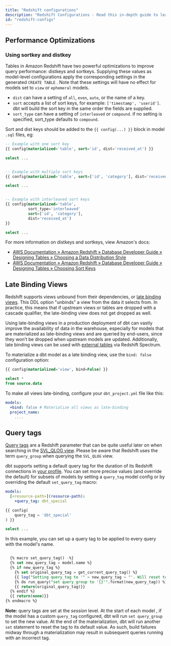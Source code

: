 ```yaml
---
title: "Redshift configurations"
description: "Redshift Configurations - Read this in-depth guide to learn about configurations in dbt."
id: "redshift-configs"
---
```


<!----
To-do:
- use the reference doc structure for this article/split into separate articles
- think about whether some of these should be outside of models
--->

## Performance Optimizations

### Using sortkey and distkey

Tables in Amazon Redshift have two powerful optimizations to improve query performance: distkeys and sortkeys. Supplying these values as model-level configurations apply the corresponding settings in the generated `CREATE TABLE` <Term id="ddl" />. Note that these settings will have no effect for models set to `view` or `ephemeral` models.

- `dist` can have a setting of `all`, `even`, `auto`, or the name of a key.
- `sort` accepts a list of sort keys, for example: `['timestamp', 'userid']`. dbt will build the sort key in the same order the fields are supplied.
- `sort_type` can have a setting of `interleaved` or `compound`. if no setting is specified, sort_type defaults to `compound`.

Sort and dist keys should be added to the `{{ config(...) }}` block in model `.sql` files, eg:

<File name='my_model.sql'>

```sql
-- Example with one sort key
{{ config(materialized='table', sort='id', dist='received_at') }}

select ...


-- Example with multiple sort keys
{{ config(materialized='table', sort=['id', 'category'], dist='received_at') }}

select ...


-- Example with interleaved sort keys
{{ config(materialized='table',
          sort_type='interleaved'
          sort=['id', 'category'],
          dist='received_at')
}}

select ...
```

</File>

For more information on distkeys and sortkeys, view Amazon's docs:

- [AWS Documentation » Amazon Redshift » Database Developer Guide » Designing Tables » Choosing a Data Distribution Style](https://docs.aws.amazon.com/redshift/latest/dg/t_Distributing_data.html)
- [AWS Documentation » Amazon Redshift » Database Developer Guide » Designing Tables » Choosing Sort Keys](https://docs.aws.amazon.com/redshift/latest/dg/t_Sorting_data.html)

## Late Binding Views

Redshift supports <Term id="view">views</Term> unbound from their dependencies, or [late binding views](https://docs.aws.amazon.com/redshift/latest/dg/r_CREATE_VIEW.html#late-binding-views). This DDL option "unbinds" a view from the data it selects from. In practice, this means that if upstream views or tables are dropped with a cascade qualifier, the late-binding view does not get dropped as well.

Using late-binding views in a production deployment of dbt can vastly improve the availability of data in the warehouse, especially for models that are materialized as late-binding views and are queried by end-users, since they won’t be dropped when upstream models are updated. Additionally, late binding views can be used with [external tables](https://docs.aws.amazon.com/redshift/latest/dg/r_CREATE_EXTERNAL_TABLE.html) via Redshift Spectrum.

To materialize a dbt model as a late binding view, use the `bind: false` configuration option:

<File name='my_view.sql'>

```sql
{{ config(materialized='view', bind=False) }}

select *
from source.data
```

</File>

To make all views late-binding, configure your `dbt_project.yml` file like this:

<File name='dbt_project.yml'>

```yaml
models:
  +bind: false # Materialize all views as late-binding
  project_name:
    ....
```

</File>

<VersionBlock firstVersion="1.5">

## Query tags

[Query tags](https://docs.aws.amazon.com/redshift/latest/dg/r_query_group.html) are a Redshift
parameter that can be quite useful later on when searching in the [SVL_QLOG view](https://docs.aws.amazon.com/redshift/latest/dg/r_SVL_QLOG.html). Please be aware that Redshift uses the term `query_group` when querying the `SVL_QLOG` view.

dbt supports setting a default query tag for the duration of its Redshift connections in
[your profile](/reference/warehouse-setups/redshift-setup). You can set more precise values (and override the default) for subsets of models by setting
a `query_tag` model config or by overriding the default `set_query_tag` macro: 
          
<File name='dbt_project.yml'>

```yaml
models:
  [<resource-path>](resource-path):
    +query_tag: dbt_special

```

</File>

<File name='models/<modelname>.sql'>

```sql
{{ config(
    query_tag = 'dbt_special'
) }}

select ...

```
  
In this example, you can set up a query tag to be applied to every query with the model's name. 
  
```sql 

  {% macro set_query_tag() -%}
  {% set new_query_tag = model.name %} 
  {% if new_query_tag %}
    {% set original_query_tag = get_current_query_tag() %}
    {{ log("Setting query_tag to '" ~ new_query_tag ~ "'. Will reset to '" ~ original_query_tag ~ "' after materialization.") }}
    {% do run_query("set query_group to '{}'".format(new_query_tag)) %}
    {{ return(original_query_tag)}}
  {% endif %}
  {{ return(none)}}
{% endmacro %}

```

**Note:** query tags are set at the _session_ level. At the start of each model <Term id="materialization" />, if the model has a custom `query_tag` configured, dbt will run `set query_group` to set the new value. At the end of the materialization, dbt will run another `set` statement to reset the tag to its default value. As such, build failures midway through a materialization may result in subsequent queries running with an incorrect tag.

</File>
          
</VersionBlock>
